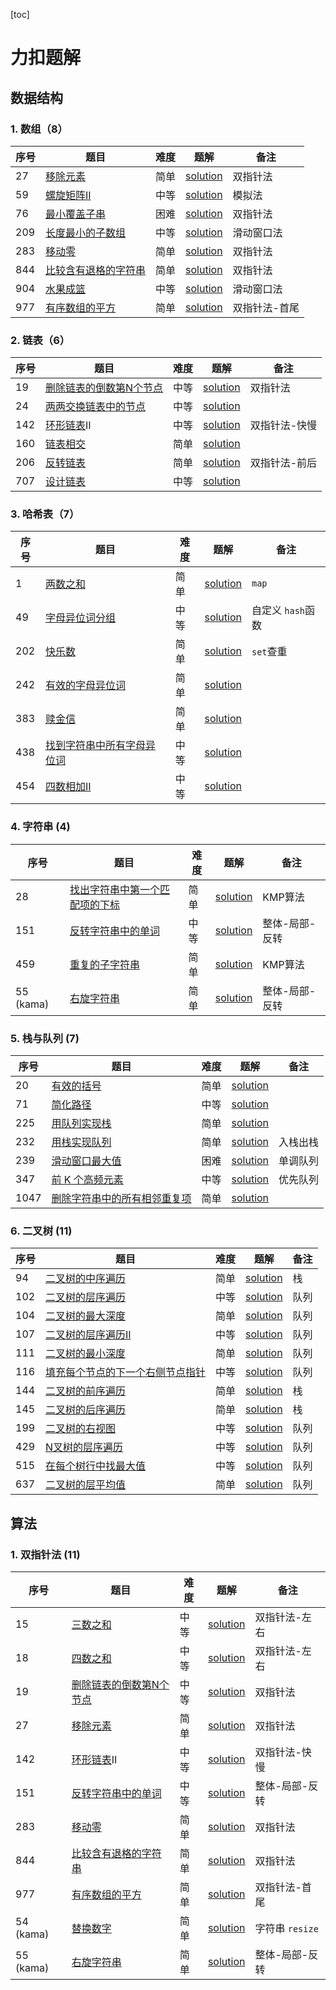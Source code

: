 [toc]

# 力扣题解

## 数据结构

### 1. 数组（8）

| 序号 | 题目                                                                       | 难度 | 题解                                                                      | 备注          |
| ---- | -------------------------------------------------------------------------- | ---- | ------------------------------------------------------------------------- | ------------- |
| 27   | [移除元素](https://leetcode.cn/problems/remove-element)                       | 简单 | [solution](./problems/27_remove_element_移除元素_EASY)                       | 双指针法      |
| 59   | [螺旋矩阵II](https://leetcode.cn/problems/spiral-matrix-ii)                   | 中等 | [solution](./problems/59_spiral_matrix_2_螺旋矩阵2_MEDIUM)                   | 模拟法        |
| 76   | [最小覆盖子串](https://leetcode.cn/problems/minimum-window-substring)         | 困难 | [solution](./problems/76_minimum_window_substring_最小覆盖字符串_HARD)       | 双指针法      |
| 209  | [长度最小的子数组](https://leetcode.cn/problems/minimum-size-subarray-sum)    | 中等 | [solution](./problems/209_minimum_size_subarray_sum_长度最小的子数组_MEDIUM) | 滑动窗口法    |
| 283  | [移动零](https://leetcode.cn/problems/move-zeroes)                            | 简单 | [solution](./problems/283_move_zeros_移动零_EASY/)                           | 双指针法      |
| 844  | [比较含有退格的字符串](https://leetcode.cn/problems/backspace-string-compare) | 简单 | [solution](./problems/844_backspace_string_compare_比较含空格的字符串_EASY)  | 双指针法      |
| 904  | [水果成篮](https://leetcode.cn/problems/fruit-into-baskets)                   | 中等 | [solution](./problems/904_fruit_into_baskets_水果成篮_MEDIUM)                | 滑动窗口法    |
| 977  | [有序数组的平方](https://leetcode.cn/problems/squares-of-a-sorted-array)      | 简单 | [solution](./problems/977_squares_of_a_sorted_array_有序数组的平方_EASY)     | 双指针法-首尾 |

### 2. 链表（6）

| 序号 | 题目                                                                                  | 难度 | 题解                                                                                   | 备注          |
| ---- | ------------------------------------------------------------------------------------- | ---- | -------------------------------------------------------------------------------------- | ------------- |
| 19   | [删除链表的倒数第N个节点](https://leetcode.cn/problems/remove-nth-node-from-end-of-list) | 中等 | [solution](./problems/19_remove_nth_node_from_end_of_list_删除链表的倒数第N个节点_MEDIUM) | 双指针法      |
| 24   | [两两交换链表中的节点](https://leetcode.cn/problems/swap-nodes-in-pairs)                 | 中等 | [solution](./problems/24_swap_nodes_in_pairs_两两交换链表中的节点_MEDIUM)                 |               |
| 142  | [环形链表](https://leetcode.cn/problems/linked-list-cycle-ii/description/)II             | 中等 | [solution](./problems/142_linked_list_cycle_II_环形链表_MEDIUM)                           | 双指针法-快慢 |
| 160  | [链表相交](https://leetcode.cn/problems/intersection-of-two-linked-lists/description/)   | 简单 | [solution](./problems/160_intersection_of_two_linked_lists_相交链表_EASY)                 |               |
| 206  | [反转链表](https://leetcode.cn/problems/reverse-linked-list)                             | 简单 | [solution](./problems/206_reverse_linked_list_反转链表_EASY)                              | 双指针法-前后 |
| 707  | [设计链表](https://leetcode.cn/problems/design-linked-list)                              | 中等 | [solution](./problems/707_design_linked_list_设计链表_MEDIUM)                             |               |

### 3. 哈希表（7）

| 序号 | 题目                                                                                               | 难度 | 题解                                                                                     | 备注                |
| ---- | -------------------------------------------------------------------------------------------------- | ---- | ---------------------------------------------------------------------------------------- | ------------------- |
| 1    | [两数之和](https://leetcode.cn/problems/two-sum/description/)                                         | 简单 | [solution](./problems/1_two_sum_两数之和_EASY)                                              | `map`             |
| 49   | [字母异位词分组](https://leetcode.cn/problems/group-anagrams/description/)                            | 中等 | [solution](./problems/49_grop_anagrams_字母异位词分组_MEDIUM)                               | 自定义 `hash`函数 |
| 202  | [快乐数](https://leetcode.cn/problems/happy-number/description/)                                      | 简单 | [solution](./problems/202_happy_number_快乐数_EASY)                                         | `set`查重         |
| 242  | [有效的字母异位词](https://leetcode.cn/problems/valid-anagram/description/)                           | 简单 | [solution](./problems/242_valid_anagram_有效的字母异位词_EASY)                              |                     |
| 383  | [赎金信](https://leetcode.cn/problems/ransom-note/description/)                                       | 简单 | [solution](./problems/383_ransom_note_赎金信_EASY)                                          |                     |
| 438  | [找到字符串中所有字母异位词](https://leetcode.cn/problems/find-all-anagrams-in-a-string/description/) | 中等 | [solution](./problems/438_find_all_anagrams_in_a_string_找到字符串中所有字母异位词_MEDIUM/) |                     |
| 454  | [四数相加II](https://leetcode.cn/problems/4sum-ii/description/)                                       | 中等 | [solution](./problems/454_4sum_II_四数相加II_MEDIUM)                                        |                     |

### 4. 字符串 (4)

| 序号      | 题目                                                                                                                        | 难度 | 题解                                                                                                          | 备注           |
| --------- | --------------------------------------------------------------------------------------------------------------------------- | ---- | ------------------------------------------------------------------------------------------------------------- | -------------- |
| 28        | [找出字符串中第一个匹配项的下标](https://leetcode.cn/problems/find-the-index-of-the-first-occurrence-in-a-string/description/) | 简单 | [solution](./problems/28_find_the_index_of_the_first_occurrence_in_a_string_找出字符串中第一个匹配项的下标_EASY) | KMP算法        |
| 151       | [反转字符串中的单词](https://leetcode.cn/problems/reverse-words-in-a-string/description/)                                      | 中等 | [solution](./problems/151_reverse_words_in_a_string_反转字符串中的单词_MEDIUM)                                   | 整体-局部-反转 |
| 459       | [重复的子字符串](https://leetcode.cn/problems/repeated-substring-pattern/description/)                                         | 简单 | [solution](./problems/459_repeated_substring_pattern_重复的子字符串_EASY)                                        | KMP算法        |
| 55 (kama) | [右旋字符串](https://kamacoder.com/problempage.php?pid=1065)                                                                   | 简单 | [solution](./problems/kama_55_right_rotate_string_右旋字符串_EASY)                                               | 整体-局部-反转 |

### 5. 栈与队列 (7)

| 序号 | 题目                                                                                                            | 难度 | 题解                                                                                                | 备注     |
| ---- | --------------------------------------------------------------------------------------------------------------- | ---- | --------------------------------------------------------------------------------------------------- | -------- |
| 20   | [有效的括号](https://leetcode.cn/problems/valid-parentheses/description/)                                          | 简单 | [solution](./problems/20_valid_parentheses_有效的括号_EASY)                                            |          |
| 71   | [简化路径](https://leetcode.cn/problems/simplify-path/description/)                                                | 中等 | [solution](./problems/71_simplify_path_简化路径_MEDIUM)                                                |          |
| 225  | [用队列实现栈](https://leetcode.cn/problems/implement-stack-using-queues/description/)                             | 简单 | [solution](./problems/232_implement_queue_using_stacks_用栈实现队列_EASY)                              |          |
| 232  | [用栈实现队列](https://leetcode.cn/problems/implement-queue-using-stacks/description/)                             | 简单 | [solution](./problems/232_implement_queue_using_stacks_用栈实现队列_EASY)                              | 入栈出栈 |
| 239  | [滑动窗口最大值](https://leetcode.cn/problems/sliding-window-maximum/description/)                                 | 困难 | [solution](./problems/239_sliding_window_maximum_滑动窗口最大值_HARD)                                  | 单调队列 |
| 347  | [前 K 个高频元素](https://leetcode.cn/problems/top-k-frequent-elements/)                                           | 中等 | [solution](./problems/347_top_k_frequent_elements_前K个高频元素_MEDIUM)                                | 优先队列 |
| 1047 | [删除字符串中的所有相邻重复项](https://leetcode.cn/problems/remove-all-adjacent-duplicates-in-string/description/) | 简单 | [solution](./problems/1047_remove_all_adjacent_duplicates_in_string_删除字符串中的所有相邻重复项_EASY) |          |

### 6. 二叉树 (11)

| 序号 | 题目                                                                                                                      | 难度 | 题解                                                                                                           | 备注 |
|------|---------------------------------------------------------------------------------------------------------------------------|------|----------------------------------------------------------------------------------------------------------------|------|
| 94   | [二叉树的中序遍历](https://leetcode.cn/problems/binary-tree-inorder-traversal/description/)                               | 简单 | [solution](./problems/94_binary_tree_inorder_traversal_二叉树的中序遍历_EASY)                                  | 栈   |
| 102  | [二叉树的层序遍历](https://leetcode.cn/problems/binary-tree-level-order-traversal/description/)                           | 中等 | [solution](./problems/102_binary_tree_level_order_traversal_二叉树的层序遍历_MEDIUM)                           | 队列 |
| 104  | [二叉树的最大深度](https://leetcode.cn/problems/maximum-depth-of-binary-tree/description/)                                | 简单 | [solution](./problems/104_maximum_depth_of_binary_tree_二叉树的最大深度_EASY)                                  | 队列 |
| 107  | [二叉树的层序遍历II](https://leetcode.cn/problems/binary-tree-level-order-traversal-ii/description/)                      | 中等 | [solution](./problems/107_binary_tree_level_order_traversal_II_二叉树的层序遍历II_MEDIUM)                      | 队列 |
| 111  | [二叉树的最小深度](https://leetcode.cn/problems/minimum-depth-of-binary-tree/description/)                                | 简单 | [solution](./problems/111_minimum_depth_of_binary_tree_二叉树的最小深度_EASY)                                  | 队列 |
| 116  | [填充每个节点的下一个右侧节点指针](https://leetcode.cn/problems/populating-next-right-pointers-in-each-node/description/) | 中等 | [solution](./problems/116_populating_next_right_pointers_in_each_node_填充每个节点的下一个右侧节点指针_MEDIUM) | 队列 |
| 144  | [二叉树的前序遍历](https://leetcode.cn/problems/binary-tree-preorder-traversal/description/)                              | 简单 | [solution](./problems/144_binary_tree_preorder_traversal_二叉树的前序遍历_EASY)                                | 栈   |
| 145  | [二叉树的后序遍历](https://leetcode.cn/problems/binary-tree-postorder-traversal/description/)                             | 简单 | [solution](./problems/145_binary_tree_postorder_traversal_二叉树的后序遍历_EASY)                               | 栈   |
| 199  | [二叉树的右视图](https://leetcode.cn/problems/binary-tree-right-side-view/description/)                                   | 中等 | [solution](./problems/199_binary_tree_right_side_view_二叉树的右视图_MEDIUM)                                   | 队列 |
| 429  | [N叉树的层序遍历](https://leetcode.cn/problems/n-ary-tree-level-order-traversal/description/)                             | 中等 | [solution](./problems/429_n_ary_tree_level_order_traversal_N叉树的层序遍历_MEDIUM)                             | 队列 |
| 515  | [在每个树行中找最大值](https://leetcode.cn/problems/find-largest-value-in-each-tree-row/description/)                     | 中等 | [solution](./problems/515_find_largest_value_in_each_tree_row_在每个树行中找最大值_MEDIUM)                     | 队列 |
| 637  | [二叉树的层平均值](https://leetcode.cn/problems/average-of-levels-in-binary-tree/description/)                            | 简单 | [solution](./problems/637_average_of_levels_in_binary_tree_二叉树的层平均值_EASY)                              | 队列 |

## 算法

### 1. 双指针法 (11)

| 序号      | 题目                                                                                   | 难度 | 题解                                                                                   | 备注              |
| --------- | -------------------------------------------------------------------------------------- | ---- | -------------------------------------------------------------------------------------- | ----------------- |
| 15        | [三数之和](https://leetcode.cn/problems/3sum/description/)                                | 中等 | [solution](./problems/15_3sum_三数之和_MEDIUM)                                            | 双指针法-左右     |
| 18        | [四数之和](https://leetcode.cn/problems/4sum/description/)                                | 中等 | [solution](./problems/18_4sum_四数之和_MEDIUM)                                            | 双指针法-左右     |
| 19        | [删除链表的倒数第N个节点](https://leetcode.cn/problems/remove-nth-node-from-end-of-list)  | 中等 | [solution](./problems/19_remove_nth_node_from_end_of_list_删除链表的倒数第N个节点_MEDIUM) | 双指针法          |
| 27        | [移除元素](https://leetcode.cn/problems/remove-element)                                   | 简单 | [solution](./problems/27_remove_element_移除元素_EASY)                                    | 双指针法          |
| 142       | [环形链表](https://leetcode.cn/problems/linked-list-cycle-ii/description/)II              | 中等 | [solution](./problems/142_linked_list_cycle_II_环形链表_MEDIUM)                           | 双指针法-快慢     |
| 151       | [反转字符串中的单词](https://leetcode.cn/problems/reverse-words-in-a-string/description/) | 中等 | [solution](./problems/151_reverse_words_in_a_string_反转字符串中的单词_MEDIUM)            | 整体-局部-反转    |
| 283       | [移动零](https://leetcode.cn/problems/move-zeroes)                                        | 简单 | [solution](./problems/283_move_zeros_移动零_EASY/)                                        | 双指针法          |
| 844       | [比较含有退格的字符串](https://leetcode.cn/problems/backspace-string-compare)             | 简单 | [solution](./problems/844_backspace_string_compare_比较含空格的字符串_EASY)               | 双指针法          |
| 977       | [有序数组的平方](https://leetcode.cn/problems/squares-of-a-sorted-array)                  | 简单 | [solution](./problems/977_squares_of_a_sorted_array_有序数组的平方_EASY)                  | 双指针法-首尾     |
| 54 (kama) | [替换数字](https://kamacoder.com/problempage.php?pid=1064)                                | 简单 | [solution](./problems/kama_54_replace_number_替换数字_EASY)                               | 字符串 `resize` |
| 55 (kama) | [右旋字符串](https://kamacoder.com/problempage.php?pid=1065)                              | 简单 | [solution](./problems/kama_55_right_rotate_string_右旋字符串_EASY)                        | 整体-局部-反转    |
